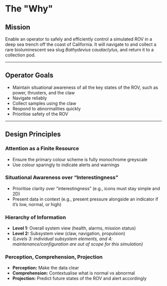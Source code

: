 # The "Why"

## Mission
Enable an operator to safely and efficiently control a simulated ROV in a deep sea trench off the coast of California. It will navigate to and collect a rare bioluminescent sea slug *Bathydevius caudactylus*, and return it to a collection pod.  

---

## Operator Goals
- Maintain situational awareness of all the key states of the ROV, such as power, thrusters, and the claw  
- Navigate reliably  
- Collect samples using the claw  
- Respond to abnormalities quickly  
- Prioritise safety of the ROV  

---

## Design Principles

### Attention as a Finite Resource
- Ensure the primary colour scheme is fully monochrome greyscale  
- Use colour sparingly to indicate alerts and warnings  

### Situational Awareness over “Interestingness”
- Prioritise clarity over “interestingness” (e.g., icons must stay simple and 2D)  
- Present data in context (e.g., present pressure alongside an indicator if it’s low, normal, or high)  

### Hierarchy of Information
- **Level 1:** Overall system view (health, alarms, mission status)  
- **Level 2:** Subsystem view (claw, navigation, propulsion)  
- *(Levels 3: individual subsystem elements, and 4: maintenance/configuration are out of scope for this simulation)*  

### Perception, Comprehension, Projection
- **Perception:** Make the data clear  
- **Comprehension:** Contextualise what is normal vs abnormal  
- **Projection:** Predict future states of the ROV and alert accordingly  